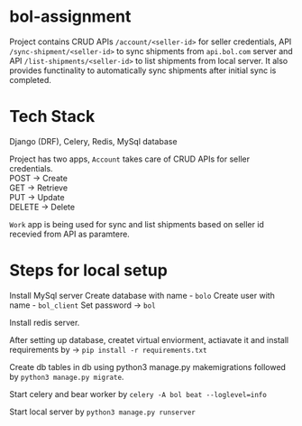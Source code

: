 # bol-assignment

Project contains CRUD APIs `/account/<seller-id>` for seller credentials, API `/sync-shipment/<seller-id>` to sync shipments from `api.bol.com` server and API
`/list-shipments/<seller-id>` to list shipments from local server. It also provides functinality to automatically sync shipments after initial
sync is completed.

# Tech Stack 
Django (DRF), Celery, Redis, MySql database

Project has two apps, `Account` takes care of CRUD APIs for seller credentials.
<br>
POST    ->    Create
<br>
GET     ->    Retrieve 
<br>
PUT     ->  Update
<br>
DELETE  ->    Delete
<br>



`Work` app is being used for sync and list shipments based on seller id recevied from API as paramtere.


# Steps for local setup
Install MySql server
Create database with name - `bolo`
Create user with name - `bol_client`
Set password -> `bol`

Install redis server.


After setting up database, createt virtual enviorment, actiavate it and install requirements by -> `pip install -r requirements.txt`

Create db tables in db using python3 manage.py makemigrations followed by `python3 manage.py migrate`.

Start celery  and bear worker by `celery -A bol beat --loglevel=info`

Start local server by `python3 manage.py runserver`
